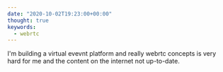 ```yaml
---
date: "2020-10-02T19:23:00+00:00"
thought: true
keywords:
  - webrtc
---
```


I'm building a virtual evevnt platform and really webrtc concepts
is very hard for me and the content on the internet not up-to-date.
